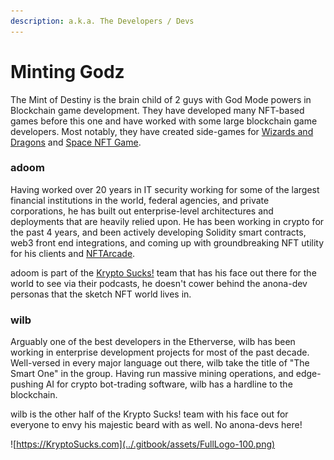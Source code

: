 ```yaml
---
description: a.k.a. The Developers / Devs
---
```


# Minting Godz

The Mint of Destiny is the brain child of 2 guys with God Mode powers in Blockchain game development. They have developed many NFT-based games before this one and have worked with some large blockchain game developers. Most notably, they have created side-games for [Wizards and Dragons](https://wnd.game) and [Space NFT Game](https://spacenft.game).

### adoom

Having worked over 20 years in IT security working for some of the largest financial institutions in the world, federal agencies, and private corporations, he has built out enterprise-level architectures and deployments that are heavily relied upon. He has been working in crypto for the past 4 years, and been actively developing Solidity smart contracts, web3 front end integrations, and coming up with groundbreaking NFT utility for his clients and [NFTArcade](https://nftarca.de).

adoom is part of the [Krypto Sucks!](https://kryptosucks.com) team that has his face out there for the world to see via their podcasts, he doesn't cower behind the anona-dev personas that the sketch NFT world lives in.

### wilb

Arguably one of the best developers in the Etherverse, wilb has been working in enterprise development projects for most of the past decade. Well-versed in every major language out there, wilb take the title of "The Smart One" in the group. Having run massive mining operations, and edge-pushing AI for crypto bot-trading software, wilb has a hardline to the blockchain.

wilb is the other half of the Krypto Sucks! team with his face out for everyone to envy his majestic beard with as well. No anona-devs here!

![https://KryptoSucks.com](../.gitbook/assets/FullLogo-100.png)

